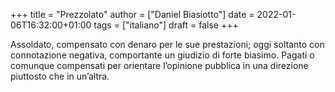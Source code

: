+++
title = "Prezzolato"
author = ["Daniel Biasiotto"]
date = 2022-01-06T16:32:00+01:00
tags = ["italiano"]
draft = false
+++

Assoldato, compensato con denaro per le sue prestazioni; oggi soltanto con connotazione negativa, comportante un giudizio di forte biasimo.
Pagati o comunque compensati per orientare l’opinione pubblica in una direzione piuttosto che in un’altra.